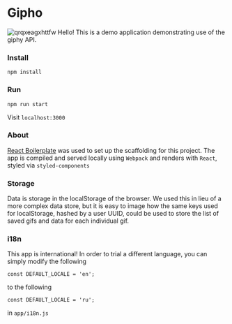 # Gipho
![qrqxeagxhttfw](https://user-images.githubusercontent.com/15174372/51656751-4d963a80-1f70-11e9-9f73-3f5571d7385f.gif)
Hello! This is a demo application demonstrating use of the giphy API.

### Install

```npm install```

### Run

```npm run start```

Visit `localhost:3000`

### About

[React Boilerplate](https://github.com/react-boilerplate/react-boilerplate) was used to set up the scaffolding for this project. The app is compiled and served locally using `Webpack` and renders with `React`, styled via `styled-components` 

### Storage

Data is storage in the localStorage of the browser. We used this in lieu of a more complex data store, but it is easy to image how the same keys used for localStorage, hashed by a user UUID, could be used to store the list of saved gifs and data for each individual gif.


### i18n

This app is international! In order to trial a different language, you can simply modify the following
```
const DEFAULT_LOCALE = 'en';
```

to the following
```
const DEFAULT_LOCALE = 'ru';
```
in `app/i18n.js`

